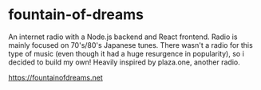 # fountain-of-dreams

An internet radio with a Node.js backend and React frontend. Radio is mainly focused on 70's/80's Japanese tunes. There wasn't a radio for this type of music (even though it had a huge resurgence in popularity), so i decided to build my own! Heavily inspired by plaza.one, another radio.

https://fountainofdreams.net

